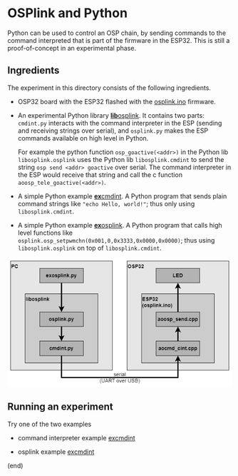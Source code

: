 # OSPlink and Python

Python can be used to control an OSP chain, by sending commands
to the command interpreted that is part of the firmware in the ESP32.
This is still a proof-of-concept in an experimental phase.


## Ingredients

The experiment in this directory consists of the following ingredients.

- OSP32 board with the ESP32 flashed with the
  [osplink.ino](https://github.com/ams-OSRAM-Group/OSP_aotop/tree/main/examples/osplink)
  firmware.

- An experimental Python library [**lib**osplink](libosplink). It contains
  two parts: `cmdint.py` interacts with the command interpreter in the ESP 
  (sending and receiving strings over serial), and `osplink.py` makes the
  ESP commands available on high level in Python.
  
  For example the python function `osp_goactive(<addr>)` in the Python lib 
  `libosplink.osplink` uses the Python lib `libosplink.cmdint` to send the 
  string `osp send <addr> goactive` over serial. The command interpreter in 
  the ESP would receive that string and call the c function 
  `aoosp_tele_goactive(<addr>)`.

- A simple Python example [**ex**cmdint](excmdint).
  A Python program that sends plain command strings
  like `"echo Hello, world!"`; thus only using `libosplink.cmdint`.

- A simple Python example [**ex**osplink](exosplink).
  A Python program that calls high level functions like 
  `osplink.osp_setpwmchn(0x001,0,0x3333,0x0000,0x0000)`;
  thus using `libosplink.osplink` on top of `libosplink.cmdint`.

![System overview](overview.drawio.png)


## Running an experiment

Try one of the two examples 

- command interpreter example [excmdint](excmdint/readme.md) 

- osplink example [excmdint](exosplink/readme.md) 


(end)
